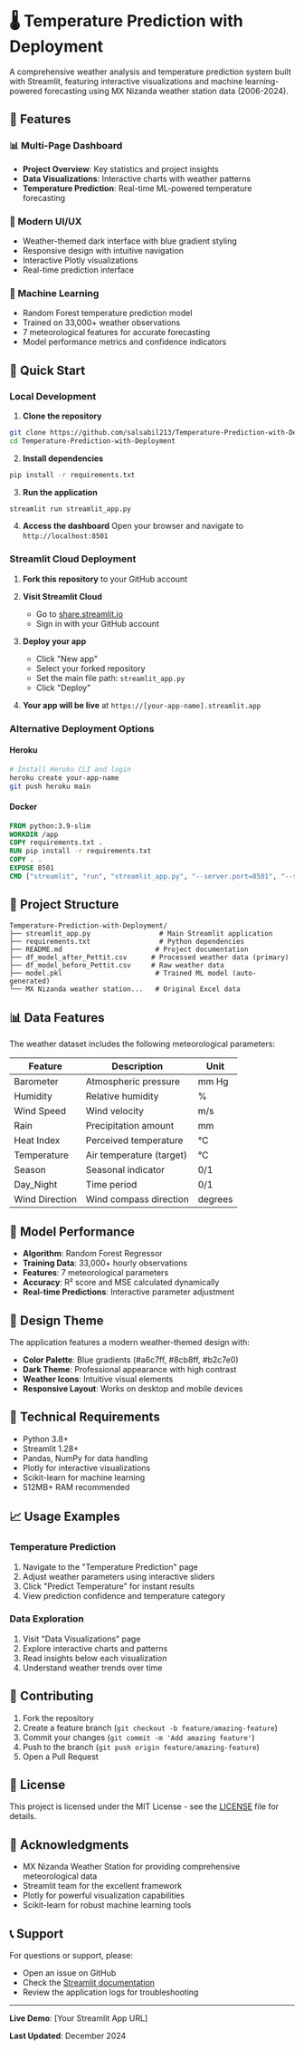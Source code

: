 # 🌡️ Temperature Prediction with Deployment

A comprehensive weather analysis and temperature prediction system built with Streamlit, featuring interactive visualizations and machine learning-powered forecasting using MX Nizanda weather station data (2006-2024).

## 🌟 Features

### 📊 Multi-Page Dashboard
- **Project Overview**: Key statistics and project insights
- **Data Visualizations**: Interactive charts with weather patterns
- **Temperature Prediction**: Real-time ML-powered temperature forecasting

### 🎨 Modern UI/UX
- Weather-themed dark interface with blue gradient styling
- Responsive design with intuitive navigation
- Interactive Plotly visualizations
- Real-time prediction interface

### 🤖 Machine Learning
- Random Forest temperature prediction model
- Trained on 33,000+ weather observations
- 7 meteorological features for accurate forecasting
- Model performance metrics and confidence indicators

## 🚀 Quick Start

### Local Development

1. **Clone the repository**
```bash
git clone https://github.com/salsabil213/Temperature-Prediction-with-Deployment.git
cd Temperature-Prediction-with-Deployment
```

2. **Install dependencies**
```bash
pip install -r requirements.txt
```

3. **Run the application**
```bash
streamlit run streamlit_app.py
```

4. **Access the dashboard**
Open your browser and navigate to `http://localhost:8501`

### Streamlit Cloud Deployment

1. **Fork this repository** to your GitHub account

2. **Visit Streamlit Cloud**
   - Go to [share.streamlit.io](https://share.streamlit.io)
   - Sign in with your GitHub account

3. **Deploy your app**
   - Click "New app"
   - Select your forked repository
   - Set the main file path: `streamlit_app.py`
   - Click "Deploy"

4. **Your app will be live** at `https://[your-app-name].streamlit.app`

### Alternative Deployment Options

#### Heroku
```bash
# Install Heroku CLI and login
heroku create your-app-name
git push heroku main
```

#### Docker
```dockerfile
FROM python:3.9-slim
WORKDIR /app
COPY requirements.txt .
RUN pip install -r requirements.txt
COPY . .
EXPOSE 8501
CMD ["streamlit", "run", "streamlit_app.py", "--server.port=8501", "--server.address=0.0.0.0"]
```

## 📁 Project Structure

```
Temperature-Prediction-with-Deployment/
├── streamlit_app.py                 # Main Streamlit application
├── requirements.txt                 # Python dependencies
├── README.md                       # Project documentation
├── df_model_after_Pettit.csv      # Processed weather data (primary)
├── df_model_before_Pettit.csv     # Raw weather data
├── model.pkl                       # Trained ML model (auto-generated)
└── MX Nizanda weather station...   # Original Excel data
```

## 📊 Data Features

The weather dataset includes the following meteorological parameters:

| Feature | Description | Unit |
|---------|-------------|------|
| Barometer | Atmospheric pressure | mm Hg |
| Humidity | Relative humidity | % |
| Wind Speed | Wind velocity | m/s |
| Rain | Precipitation amount | mm |
| Heat Index | Perceived temperature | °C |
| Temperature | Air temperature (target) | °C |
| Season | Seasonal indicator | 0/1 |
| Day_Night | Time period | 0/1 |
| Wind Direction | Wind compass direction | degrees |

## 🎯 Model Performance

- **Algorithm**: Random Forest Regressor
- **Training Data**: 33,000+ hourly observations
- **Features**: 7 meteorological parameters
- **Accuracy**: R² score and MSE calculated dynamically
- **Real-time Predictions**: Interactive parameter adjustment

## 🎨 Design Theme

The application features a modern weather-themed design with:

- **Color Palette**: Blue gradients (#a6c7ff, #8cb8ff, #b2c7e0)
- **Dark Theme**: Professional appearance with high contrast
- **Weather Icons**: Intuitive visual elements
- **Responsive Layout**: Works on desktop and mobile devices

## 🔧 Technical Requirements

- Python 3.8+
- Streamlit 1.28+
- Pandas, NumPy for data handling
- Plotly for interactive visualizations
- Scikit-learn for machine learning
- 512MB+ RAM recommended

## 📈 Usage Examples

### Temperature Prediction
1. Navigate to the "Temperature Prediction" page
2. Adjust weather parameters using interactive sliders
3. Click "Predict Temperature" for instant results
4. View prediction confidence and temperature category

### Data Exploration
1. Visit "Data Visualizations" page
2. Explore interactive charts and patterns
3. Read insights below each visualization
4. Understand weather trends over time

## 🤝 Contributing

1. Fork the repository
2. Create a feature branch (`git checkout -b feature/amazing-feature`)
3. Commit your changes (`git commit -m 'Add amazing feature'`)
4. Push to the branch (`git push origin feature/amazing-feature`)
5. Open a Pull Request

## 📝 License

This project is licensed under the MIT License - see the [LICENSE](LICENSE) file for details.

## 🙏 Acknowledgments

- MX Nizanda Weather Station for providing comprehensive meteorological data
- Streamlit team for the excellent framework
- Plotly for powerful visualization capabilities
- Scikit-learn for robust machine learning tools

## 📞 Support

For questions or support, please:
- Open an issue on GitHub
- Check the [Streamlit documentation](https://docs.streamlit.io)
- Review the application logs for troubleshooting

---

**Live Demo**: [Your Streamlit App URL]

**Last Updated**: December 2024